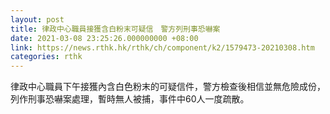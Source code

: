 ```yaml
---
layout: post
title: 律政中心職員接獲含白粉末可疑信　警方列刑事恐嚇案
date: 2021-03-08 23:25:26.000000000 +08:00
link: https://news.rthk.hk/rthk/ch/component/k2/1579473-20210308.htm
categories: rthk
---
```


律政中心職員下午接獲內含白色粉末的可疑信件，警方檢查後相信並無危險成份，列作刑事恐嚇案處理，暫時無人被捕，事件中60人一度疏散。
